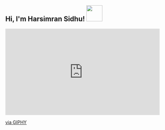 <h2> Hi, I'm Harsimran Sidhu! <img src="https://media.giphy.com/media/mGcNjsfWAjY5AEZNw6/giphy.gif" width="50"></h2>

<iframe src="https://giphy.com/embed/jpVuGo0JkAXJiuNNK7" width="480" height="270" frameBorder="0" class="giphy-embed" allowFullScreen></iframe><p><a href="https://giphy.com/gifs/jpVuGo0JkAXJiuNNK7">via GIPHY</a></p>
